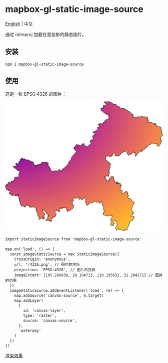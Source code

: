 # mapbox-gl-static-image-source

[English](README.md) | 中文

通过 ol/reproj 加载任意投影的静态图片。

## 安装
```
npm i mapbox-gl-static-image-source
```

## 使用
这是一张 EPSG:4326 的图片：

![](./public/4326.png)

```
import StaticImageSource from 'mapbox-gl-static-image-source'

map.on('load', () => {
  const imageStaticSource = new StaticImageSource({
    crossOrigin: 'anonymous',
    url: '/4326.png', // 图片的地址
    projection: 'EPSG:4326', // 图片的投影
    imageExtent: [105.289838, 28.164713, 110.195632, 32.204171] // 图片的范围
  })
  imageStaticSource.addEventListener('load', (e) => {
    map.addSource('canvas-source', e.target)
    map.addLayer(
      {
        id: 'canvas-layer',
        type: 'raster',
        source: 'canvas-source',
      },
      'waterway'
    )
  })
})
```

[渲染效果](./example/index.html)
